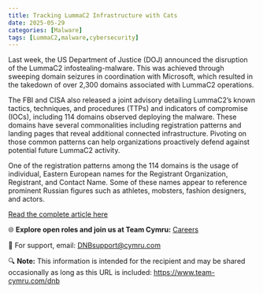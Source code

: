 ```yaml
---
title: Tracking LummaC2 Infrastructure with Cats
date: 2025-05-29
categories: [Malware]
tags: [LummaC2,malware,cybersecurity]
---
```


Last week, the US Department of Justice (DOJ) announced the disruption of the LummaC2 infostealing-malware. This was achieved through sweeping domain seizures in coordination with Microsoft, which resulted in the takedown of over 2,300 domains associated with LummaC2 operations.

The FBI and CISA also released a joint advisory detailing LummaC2’s known tactics, techniques, and procedures (TTPs) and indicators of compromise (IOCs), including 114 domains observed deploying the malware. These domains have several commonalities including registration patterns and landing pages that reveal additional connected infrastructure. Pivoting on those common patterns can help organizations proactively defend against potential future LummaC2 activity.

One of the registration patterns among the 114 domains is the usage of individual, Eastern European names for the Registrant Organization, Registrant, and Contact Name. Some of these names appear to reference prominent Russian figures such as athletes, mobsters, fashion designers, and actors.

[Read the complete article here](https://www.domaintools.com/resources/blog/tracking-lummac2-infrastructure-with-cats/) 

🌐 **Explore open roles and join us at Team Cymru:** [Careers](https://www.team-cymru.com/careers) 

📧 For support, email: DNBsupport@cymru.com 

🔍 **Note:** This information is intended for the recipient and may be shared occasionally as long as this URL is included: <https://www.team-cymru.com/dnb>